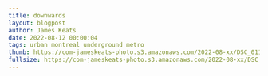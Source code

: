 ```yaml
---
title: downwards
layout: blogpost
author: James Keats
date: 2022-08-12 00:00:04
tags: urban montreal underground metro
thumb: https://com-jameskeats-photo.s3.amazonaws.com/2022-08-xx/DSC_0116_thumb.jpg
fullsize: https://com-jameskeats-photo.s3.amazonaws.com/2022-08-xx/DSC_0116.jpg
---
```

